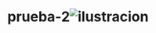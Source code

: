 # prueba-2![ilustracion](https://github.com/user-attachments/assets/7b66c7ea-6f54-4780-8b1b-66e7ec638eac)
